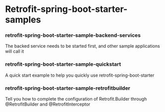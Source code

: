 # Retrofit-spring-boot-starter-samples

### retrofit-spring-boot-starter-sample-backend-services

The backed service needs to be started first, and other sample applications will call it

### retrofit-spring-boot-starter-sample-quickstart

A quick start example to help you quickly use retrofit-spring-boot-starter

### retrofit-spring-boot-starter-sample-retrofitbuilder

Tell you how to complete the configuration of Retrofit.Builder through @RetrofitBuilder and @RetrofitInterceptor
